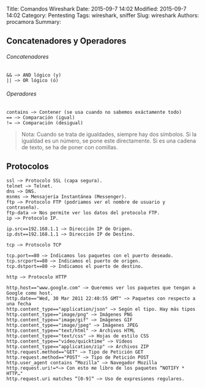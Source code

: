 ﻿Title: Comandos Wireshark
Date: 2015-09-7 14:02
Modified: 2015-09-7 14:02
Category: Pentesting
Tags: wireshark, sniffer
Slug: wireshark
Authors: procamora
Summary:

## Concatenadores y Operadores

###### Concatenadores
```
&& —> AND lógico (y)
|| —> OR lógico (ó)
```

###### Operadores
```
contains —> Contener (se usa cuando no sabemos exáctamente todo)
== —> Comparación (igual)
!= —> Comparación (desigual)
```

>Nota: Cuando se trata de igualdades, siempre hay dos símbolos. Si la igualdad es un número, se pone este directamente. Si es una cadena de texto, se ha de poner con comillas.


## Protocolos
```
ssl —> Protocolo SSL (capa segura).
telnet —> Telnet.
dns —> DNS.
msnms —> Mensajería Instantánea (Messenger).
ftp —> Protocolo FTP (podriamos ver el nombre de usuario y contraseña).
ftp-data —> Nos permite ver los datos del protocolo FTP.
ip —> Protocolo IP.

ip.src==192.168.1.1 —> Dirección IP de Origen.
ip.dst==192.168.1.1 —> Dirección IP de Destino.

tcp —> Protocolo TCP

tcp.port==80 —> Indicamos los paquetes con el puerto deseado.
tcp.srcport==80 —> Indicamos el puerto de origen.
tcp.dstport==80 —> Indicamos el puerto de destino.

http —> Protocolo HTTP

http.host=="www.google.com" —> Queremos ver los paquetes que tengan a Google como host.
http.date=="Wed, 30 Mar 2011 22:40:55 GMT" —> Paquetes con respecto a una fecha
http.content_type=="application/json" —> Según el tipo. Hay más tipos
http.content_type=="image/png" —> Imágenes PNG
http.content_type=="image/gif" —> Imágenes GIF
http.content_type=="image/jpeg" —> Imágenes JPEG
http.content_type=="text/html" —> Archivos HTML
http.content_type=="text/css" —> Hojas de estilo CSS
http.content_type=="video/quicktime" —> Vídeos
http.content_type=="application/zip" —> Archivos ZIP
http.request.method=="GET" —> Tipo de Petición GET
http.request.method=="POST" —> Tipo de Petición POST
http.user_agent contains “Mozilla" —> Navegador Mozilla
http.request.uri!=*—> Con esto me libro de los paquetes “NOTIFY * HTTP…"
http.request.uri matches “[0-9]“ —> Uso de expresiones regulares.
```
